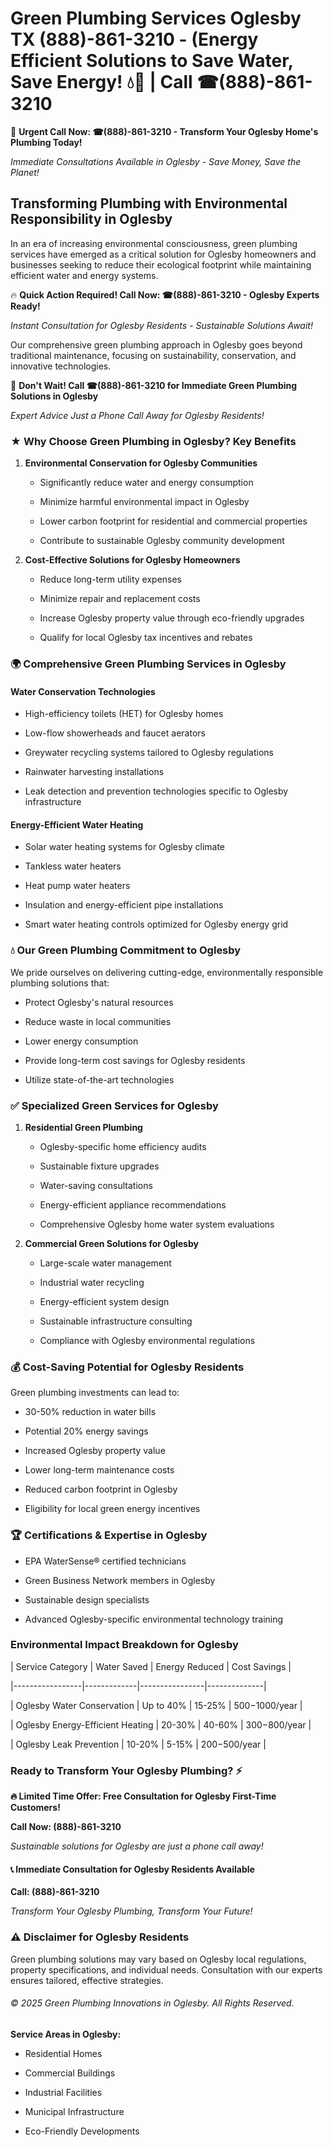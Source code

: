 # Green Plumbing Services Oglesby TX (888)-861-3210 - (Energy Efficient Solutions to Save Water, Save Energy! 💧🌿 | Call ☎(888)-861-3210

🚨 **Urgent Call Now: ☎(888)-861-3210 - Transform Your Oglesby Home's Plumbing Today!**
*Immediate Consultations Available in Oglesby - Save Money, Save the Planet!*

## Transforming Plumbing with Environmental Responsibility in Oglesby

In an era of increasing environmental consciousness, green plumbing services have emerged as a critical solution for Oglesby homeowners and businesses seeking to reduce their ecological footprint while maintaining efficient water and energy systems. 

🔥 **Quick Action Required! Call Now: ☎(888)-861-3210 - Oglesby Experts Ready!**
*Instant Consultation for Oglesby Residents - Sustainable Solutions Await!*

Our comprehensive green plumbing approach in Oglesby goes beyond traditional maintenance, focusing on sustainability, conservation, and innovative technologies.

🚨 **Don't Wait! Call ☎(888)-861-3210 for Immediate Green Plumbing Solutions in Oglesby**
*Expert Advice Just a Phone Call Away for Oglesby Residents!*

### ★ Why Choose Green Plumbing in Oglesby? Key Benefits

1. **Environmental Conservation for Oglesby Communities** 
   - Significantly reduce water and energy consumption
   - Minimize harmful environmental impact in Oglesby
   - Lower carbon footprint for residential and commercial properties
   - Contribute to sustainable Oglesby community development

2. **Cost-Effective Solutions for Oglesby Homeowners** 
   - Reduce long-term utility expenses
   - Minimize repair and replacement costs
   - Increase Oglesby property value through eco-friendly upgrades
   - Qualify for local Oglesby tax incentives and rebates

### 🌍 Comprehensive Green Plumbing Services in Oglesby

#### Water Conservation Technologies
- High-efficiency toilets (HET) for Oglesby homes
- Low-flow showerheads and faucet aerators
- Greywater recycling systems tailored to Oglesby regulations
- Rainwater harvesting installations
- Leak detection and prevention technologies specific to Oglesby infrastructure

#### Energy-Efficient Water Heating
- Solar water heating systems for Oglesby climate
- Tankless water heaters
- Heat pump water heaters
- Insulation and energy-efficient pipe installations
- Smart water heating controls optimized for Oglesby energy grid

### 💧 Our Green Plumbing Commitment to Oglesby

We pride ourselves on delivering cutting-edge, environmentally responsible plumbing solutions that:
- Protect Oglesby's natural resources
- Reduce waste in local communities
- Lower energy consumption
- Provide long-term cost savings for Oglesby residents
- Utilize state-of-the-art technologies

### ✅ Specialized Green Services for Oglesby

1. **Residential Green Plumbing**
   - Oglesby-specific home efficiency audits
   - Sustainable fixture upgrades
   - Water-saving consultations
   - Energy-efficient appliance recommendations
   - Comprehensive Oglesby home water system evaluations

2. **Commercial Green Solutions for Oglesby**
   - Large-scale water management
   - Industrial water recycling
   - Energy-efficient system design
   - Sustainable infrastructure consulting
   - Compliance with Oglesby environmental regulations

### 💰 Cost-Saving Potential for Oglesby Residents

Green plumbing investments can lead to:
- 30-50% reduction in water bills
- Potential 20% energy savings
- Increased Oglesby property value
- Lower long-term maintenance costs
- Reduced carbon footprint in Oglesby
- Eligibility for local green energy incentives

### 🏆 Certifications & Expertise in Oglesby

- EPA WaterSense® certified technicians
- Green Business Network members in Oglesby
- Sustainable design specialists
- Advanced Oglesby-specific environmental technology training

### Environmental Impact Breakdown for Oglesby

| Service Category | Water Saved | Energy Reduced | Cost Savings |
|-----------------|-------------|----------------|--------------|
| Oglesby Water Conservation | Up to 40% | 15-25% | $500-$1000/year |
| Oglesby Energy-Efficient Heating | 20-30% | 40-60% | $300-$800/year |
| Oglesby Leak Prevention | 10-20% | 5-15% | $200-$500/year |

### Ready to Transform Your Oglesby Plumbing? ⚡

**🔥 Limited Time Offer: Free Consultation for Oglesby First-Time Customers!**

**Call Now: (888)-861-3210**
*Sustainable solutions for Oglesby are just a phone call away!*

#### 📞 Immediate Consultation for Oglesby Residents Available

**Call: (888)-861-3210**
*Transform Your Oglesby Plumbing, Transform Your Future!*

### ⚠️ Disclaimer for Oglesby Residents

Green plumbing solutions may vary based on Oglesby local regulations, property specifications, and individual needs. Consultation with our experts ensures tailored, effective strategies.

###### © 2025 Green Plumbing Innovations in Oglesby. All Rights Reserved.

**Service Areas in Oglesby:** 
- Residential Homes
- Commercial Buildings
- Industrial Facilities
- Municipal Infrastructure
- Eco-Friendly Developments